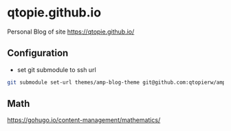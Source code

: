 # qtopie.github.io

Personal Blog of site https://qtopie.github.io/

## Configuration

* set git submodule to ssh url

```bash
git submodule set-url themes/amp-blog-theme git@github.com:qtopierw/amp-blog-theme.git
```

## Math

https://gohugo.io/content-management/mathematics/
